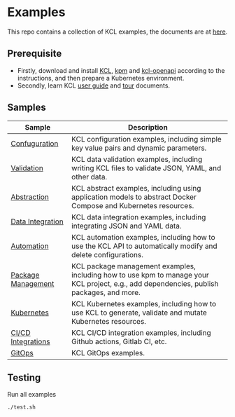 # Examples

This repo contains a collection of KCL examples, the documents are at [here](https://kcl-lang.io/docs/user_docs/guides/).

## Prerequisite

+ Firstly, download and install [KCL](https://kcl-lang.io/docs/user_docs/getting-started/install), [kpm](https://kcl-lang.io/docs/user_docs/guides/package-management/installation) and [kcl-openapi](https://kcl-lang.io/docs/tools/cli/openapi/quick-start) according to the instructions, and then prepare a Kubernetes environment.
+ Secondly, learn KCL [user guide](https://kcl-lang.io/docs/user_docs/guides/) and [tour](https://kcl-lang.io/docs/reference/lang/tour) documents.

## Samples

| Sample                                      | Description                                                                                                                               |
| ------------------------------------------- | ----------------------------------------------------------------------------------------------------------------------------------------- |
| [Confuguration](./configuration/)           | KCL configuration examples, including simple key value pairs and dynamic parameters.                                                      |
| [Validation](./validation/)                 | KCL data validation examples, including writing KCL files to validate JSON, YAML, and other data.                                         |
| [Abstraction](./abstraction/)               | KCL abstract examples, including using application models to abstract Docker Compose and Kubernetes resources.                            |
| [Data Integration](./data-integration/)     | KCL data integration examples, including integrating JSON and YAML data.                                                                  |
| [Automation](./automation/)                 | KCL automation examples, including how to use the KCL API to automatically modify and delete configurations.                              |
| [Package Management](./package-management/) | KCL package management examples, including how to use kpm to manage your KCL project, e.g., add dependencies, publish packages, and more. |
| [Kubernetes](./kubernetes/)                 | KCL Kubernetes examples, including how to use KCL to generate, validate and mutate Kubernetes resources.                                  |
| [CI/CD Integrations](./ci-integration/)     | KCL CI/CD integration examples, including Github actions, Gitlab CI, etc.                                                                 |
| [GitOps](./gitops/)                         | KCL GitOps examples.                                                                                                                      |

## Testing

Run all examples

```bash
./test.sh
```
